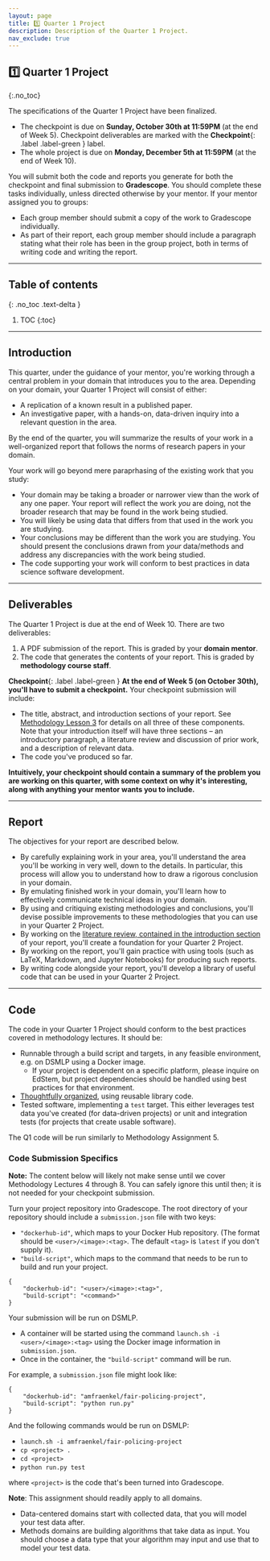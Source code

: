 ```yaml
---
layout: page
title: 1️⃣ Quarter 1 Project
description: Description of the Quarter 1 Project.
nav_exclude: true
---
```


## 1️⃣ Quarter 1 Project
{:.no_toc}

The specifications of the Quarter 1 Project have been finalized.
- The checkpoint is due on **Sunday, October 30th at 11:59PM** (at the end of Week 5). Checkpoint deliverables are marked with the **Checkpoint**{: .label .label-green } label.
- The whole project is due on **Monday, December 5th at 11:59PM** (at the end of Week 10).

You will submit both the code and reports you generate for both the checkpoint and final submission to **Gradescope**. You should complete these tasks individually, unless directed otherwise by your mentor. If your mentor assigned you to groups:
- Each group member should submit a copy of the work to Gradescope individually.
- As part of their report, each group member should include a paragraph stating what their role has been in the group project, both in terms of writing code and writing the report. 

---

## Table of contents
{: .no_toc .text-delta }

1. TOC
{:toc}

---

## Introduction

This quarter, under the guidance of your mentor, you're working through a central problem in your domain that introduces you to the area. Depending on your domain, your Quarter 1 Project will consist of either:
- A replication of a known result in a published paper.
- An investigative paper, with a hands-on, data-driven inquiry
   into a relevant question in the area.

By the end of the quarter, you will summarize the results of
your work in a well-organized report that follows the norms of
research papers in your domain.

Your work will go beyond mere paraprhasing of the existing work that
you study:
* Your domain may be taking a broader or narrower view than the work
  of any one paper. Your report will reflect the work *you* are doing,
  not the broader research that may be found in the work being
  studied.
* You will likely be using data that differs from that used in the
  work you are studying.
* Your conclusions may be different than the work you are
  studying. You should present the conclusions drawn from *your*
  data/methods and address any discrepancies with the work being
  studied.
* The code supporting your work will conform to best practices in data
  science software development.

---
  
## Deliverables

The Quarter 1 Project is due at the end of Week 10. There are two deliverables:
1. A PDF submission of the report. This is graded by your **domain mentor**.
2. The code that generates the contents of your report. This is graded by **methodology course staff**.


**Checkpoint**{: .label .label-green } **At the end of Week 5 (on October 30th), you'll have to submit a checkpoint.** Your checkpoint submission will include:
- The title, abstract, and introduction sections of your report. See [Methodology Lesson 3](../../../lessons/q1/03) for details on all three of these components. Note that your introduction itself will have three sections – an introductory paragraph, a literature review and discussion of prior work, and a description of relevant data.
- The code you've produced so far.

**Intuitively, your checkpoint should contain a summary of the problem you are working on this quarter, with some context on why it's interesting, along with anything your mentor wants you to include.**

---
  
## Report

The objectives for your report are described below.

- By carefully explaining work in your area, you'll understand the area you'll be working in very well, down to the details. In particular, this process will allow you to understand how to draw a rigorous conclusion in your domain.
- By emulating finished work in your domain, you'll learn how to effectively communicate technical ideas in your domain.
- By using and critiquing existing methodologies and conclusions, you'll devise possible improvements to these methodologies that you can use in your Quarter 2 Project.
- By working on the [literature review, contained in the introduction section](../../../lessons/q1/03#introduction) of your report, you'll create a foundation for your Quarter 2 Project.
- By working on the report, you'll gain practice with using tools (such as LaTeX, Markdown, and Jupyter Notebooks) for producing such reports.
- By writing code alongside your report, you'll develop a library of useful code that can be used in your Quarter 2 Project.

---

## Code

The code in your Quarter 1 Project should conform to the best practices covered in methodology lectures. It should be:

* Runnable through a build script and targets, in any feasible environment, e.g. on DSMLP using a Docker image.
  * If your project is dependent on a specific platform, please
    inquire on EdStem, but project dependencies should be handled
    using best practices for that environment.
* [Thoughtfully organized](../../../lessons/q1/02), using reusable library code.
* Tested software, implementing a `test` target. This either
  leverages test data you've created (for data-driven projects) or
  unit and integration tests (for projects that create usable
  software).
  
The Q1 code will be run similarly to Methodology Assignment 5.
    
    
### Code Submission Specifics

**Note:** The content below will likely not make sense until we cover Methodology Lectures 4 through 8. You can safely ignore this until then; it is not needed for your checkpoint submission.

Turn your project repository into Gradescope. The root directory of your repository should include a `submission.json`
file with two keys:
- `"dockerhub-id"`, which maps to your Docker Hub repository. (The format should be `<user>/<image>:<tag>`. The
default `<tag>` is `latest` if you don't supply it).
- `"build-script"`, which maps to the command that needs to be run to build and run your project.

```
{
    "dockerhub-id": "<user>/<image>:<tag>",
    "build-script": "<command>"
}
```

Your submission will be run on DSMLP.
* A container will be started using the command `launch.sh -i <user>/<image>:<tag>`
 using the Docker image information in `submission.json`.
* Once in the container, the `"build-script"` command will be run.

For example, a `submission.json` file might look like:
```
{
    "dockerhub-id": "amfraenkel/fair-policing-project",
    "build-script": "python run.py"
}
```

And the following commands would be run on DSMLP:
* `launch.sh -i amfraenkel/fair-policing-project`
* `cp <project> .`
* `cd <project>`
* `python run.py test`

where `<project>` is the code that's been turned into Gradescope.

**Note**: This assignment should readily apply to all domains. 
* Data-centered domains start with collected data, that you will model
  your test data after.
* Methods domains are building algorithms that take data as input. You
  should choose a data type that your algorithm may input and use that
  to model your test data.